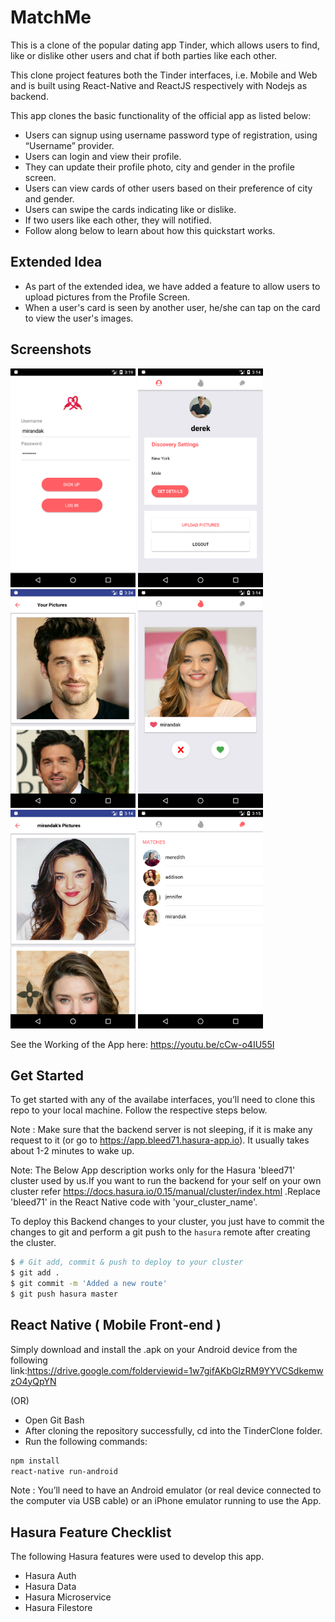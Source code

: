 # MatchMe

This is a clone of the popular dating app Tinder, which allows users to find, like or dislike other users and chat if both parties like
each other.

This clone project features both the Tinder interfaces, i.e. Mobile and Web and is built using React-Native and ReactJS respectively
with Nodejs as backend.

This app clones the basic functionality of the official app as listed below:

* Users can signup using username password type of registration, using “Username” provider.
* Users can login and view their profile.
* They can update their profile photo, city and gender in the profile screen.
* Users can view cards of other users based on their preference of city and gender.
* Users can swipe the cards indicating like or dislike.
* If two users like each other, they will notified.
* Follow along below to learn about how this quickstart works.

## Extended Idea
* As part of the extended idea, we have added a feature to allow users to upload pictures from the Profile Screen.
* When a user's card is seen by another user, he/she can tap on the card to view the user's images.

## Screenshots
<img src="https://github.com/HPDFT91/TinderCloneT91Node/blob/master/gitDocs/ss1.png" height="350"
 width="200">  <img src="https://github.com/HPDFT91/TinderCloneT91Node/blob/master/gitDocs/ss2.png" height="350"
 width="200">  <img src="https://github.com/HPDFT91/TinderCloneT91Node/blob/master/gitDocs/ss3.png" height="350"
 width="200">  <img src="https://github.com/HPDFT91/TinderCloneT91Node/blob/master/gitDocs/ss4.png" height="350"
 width="200">  <img src="https://github.com/HPDFT91/TinderCloneT91Node/blob/master/gitDocs/ss5.png" height="350"
 width="200">  <img src="https://github.com/HPDFT91/TinderCloneT91Node/blob/master/gitDocs/ss6.png" height="350"
 width="200">
 
 See the Working of the App here: https://youtu.be/cCw-o4IU55I
 
## Get Started
To get started with any of the availabe interfaces, you’ll need to clone this repo to your local machine.
Follow the respective steps below.

Note : Make sure that the backend server is not sleeping, if it is make any request to it (or go to https://app.bleed71.hasura-app.io).
It usually takes about 1-2 minutes to wake up.

Note: The Below App description works only for the Hasura 'bleed71' cluster used by us.If you want to run the backend for your self on your own cluster refer https://docs.hasura.io/0.15/manual/cluster/index.html .Replace 'bleed71' in the React Native code with 'your_cluster_name'.

To deploy this Backend changes to your cluster, you just have to commit the changes to git and perform a git push to the `hasura` remote after creating the cluster.

```sh
$ # Git add, commit & push to deploy to your cluster
$ git add .
$ git commit -m 'Added a new route'
$ git push hasura master
```

## React Native ( Mobile Front-end )
Simply download and install the .apk on your Android device from the following link:https://drive.google.com/folderviewid=1w7gifAKbGlzRM9YYVCSdkemwzO4yQpYN

(OR)
* Open Git Bash
* After cloning the repository successfully, cd into the TinderClone folder.
* Run the following commands:
```sh
npm install
react-native run-android
```
Note : You’ll need to have an Android emulator (or real device connected to the computer via USB cable) or an iPhone emulator running to use the App.


## Hasura Feature Checklist
The following Hasura features were used to develop this app.
* Hasura Auth
* Hasura Data
* Hasura Microservice
* Hasura Filestore



